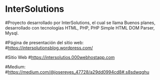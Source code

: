 ﻿# InterSolutions

#Proyecto desarrollado por InterSolutions, el cual se llama Buenos planes, desarrollado con tecnologías HTML, PHP, PHP Simple HTML DOM Parser,  Mysql.

#Página de presentación del sitio web:
#https://intersolutionsblog.wordpress.com/

#Sitio Web
#https://intersolutios.000webhostapp.com

#Medium:
#https://medium.com/@josereyes_47728/a29dd0994cd8#.s8sdwqghu
